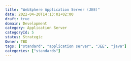 ```yaml
---
title: "WebSphere Application Server (JEE)"
date: 2022-04-20T14:13:01+02:00
draft: true
domain: Development
category: Application Server
categoryId: 5
status: Strategic
Owner: TBD
tags: ["standard", "application server", "JEE", "java"]
categories: ["standards"]
---
```

